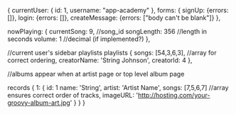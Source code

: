 {
  currentUser: {
    id: 1,
    username: "app-academy"
  },
  forms: {
    signUp: {errors: []},
    login: {errors: []},
    createMessage: {errors: ["body can't be blank"]}
  },

  nowPlaying: {
    currentSong: 9, //song_id
    songLength: 356 //length in seconds
    volume: 1 //decimal (if implemented?)
  },

  //current user's sidebar playlists
  playlists {
    songs: [54,3,6,3], //array for correct ordering,
    creatorName: 'String Johnson',
    creatorId: 4
  },

  //albums appear when at artist page or top level album page
  
  records {
    1: {
      id: 1
      name: 'String',
      artist: 'Artist Name',
      songs: [7,5,6,7] //array ensures correct order of tracks,
      imageURL: 'http://hosting.com/your-groovy-album-art.jpg'
    }
  }
}
